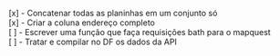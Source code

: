 [x] - Concatenar todas as planinhas em um conjunto só  
[x] - Criar a coluna endereço completo  
[ ] - Escrever uma função que faça requisições bath para o mapquest  
[ ] - Tratar e compilar no DF os dados da API  
